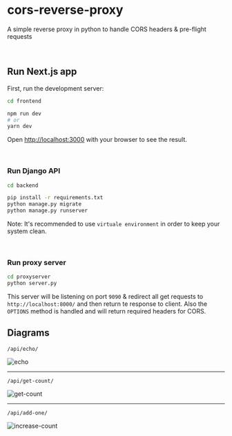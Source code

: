 # cors-reverse-proxy

A simple reverse proxy in python to handle CORS headers & pre-flight requests

<br>

## Run Next.js app

First, run the development server:

```bash
cd frontend

npm run dev
# or
yarn dev
```

Open [http://localhost:3000](http://localhost:3000) with your browser to see the result.

<br>

### Run Django API

```bash
cd backend

pip install -r requirements.txt
python manage.py migrate
python manage.py runserver
```

Note: It's recommended to use `virtuale environment` in order to keep your system clean.

<br>

### Run proxy server

```bash
cd proxyserver
python server.py
```

This server will be listening on port `9090` & redirect all get requests to `http://localhost:8000/` and then return te response to client. Also the `OPTIONS` method is handled and will return required headers for CORS.


## Diagrams

`/api/echo/`

![echo](https://user-images.githubusercontent.com/26994700/139604545-7f2154a9-b551-44b7-9d94-ecb5f1152727.png)

---

`/api/get-count/`

![get-count](https://user-images.githubusercontent.com/26994700/139604552-90cea5c3-a1ff-4536-a023-dbe305616181.png)

---

`/api/add-one/`

![increase-count](https://user-images.githubusercontent.com/26994700/139604554-f36bb44c-fdbf-455a-b61e-97b47d8672ef.png)


